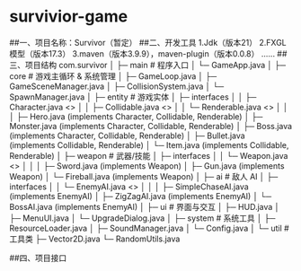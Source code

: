 # survivior-game
##一、项目名称：Survivor（暂定）
##二、开发工具
1.Jdk（版本21）
2.FXGL模型（版本17.3）
3.maven（版本3.9.9），maven-plugin（版本0.0.8）
......
##三、项目结构
com.survivor
│
├─ main                # 程序入口
│   └─ GameApp.java
│
├─ core                # 游戏主循环 & 系统管理
│   ├─ GameLoop.java
│   ├─ GameSceneManager.java
│   ├─ CollisionSystem.java
│   └─ SpawnManager.java
│
├─ entity              # 游戏实体
│   ├─ interfaces
│   │   ├─ Character.java       <<interface>>
│   │   ├─ Collidable.java      <<interface>>
│   │   └─ Renderable.java      <<interface>>
│   │
│   ├─ Hero.java                (implements Character, Collidable, Renderable)
│   ├─ Monster.java              (implements Character, Collidable, Renderable)
│   ├─ Boss.java                 (implements Character, Collidable, Renderable)
│   ├─ Bullet.java               (implements Collidable, Renderable)
│   └─ Item.java                 (implements Collidable, Renderable)
│
├─ weapon              # 武器/技能
│   ├─ interfaces
│   │   └─ Weapon.java          <<interface>>
│   │
│   ├─ Sword.java               (implements Weapon)
│   ├─ Gun.java                 (implements Weapon)
│   └─ Fireball.java            (implements Weapon)
│
├─ ai                  # 敌人 AI
│   ├─ interfaces
│   │   └─ EnemyAI.java         <<interface>>
│   │
│   ├─ SimpleChaseAI.java       (implements EnemyAI)
│   ├─ ZigZagAI.java            (implements EnemyAI)
│   └─ BossAI.java              (implements EnemyAI)
│
├─ ui                  # 界面与交互
│   ├─ HUD.java
│   ├─ MenuUI.java
│   └─ UpgradeDialog.java
│
├─ system              # 系统工具
│   ├─ ResourceLoader.java
│   ├─ SoundManager.java
│   └─ Config.java
│
└─ util                # 工具类
    ├─ Vector2D.java
    └─ RandomUtils.java

##四、项目接口
